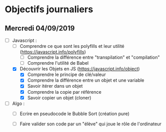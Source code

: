 # Objectifs journaliers

## Mercredi 04/09/2019


* [ ] Javascript :
  * [ ] Comprendre ce que sont les polyfills et leur utilité (https://javascript.info/polyfills)
    * [ ] Comprendre la différence entre "transpilation" et "compilation"
    * [ ] Comprendre l'utilité de Babel
  * [x] Découvrir les Objets en JS (https://javascript.info/object)
    * [x] Comprendre le principe de clé/valeur
    * [x] Comprendre la différence entre un objet et une variable
    * [x] Savoir itérer dans un objet
    * [x] Comprendre la copie par référence
    * [x] Savoir copier un objet (cloner)

* [ ] Algo : 
  * [ ] Ecrire en pseudocode le Bubble Sort (création pure)
  * [ ] Faire valider son code par un "élève" qui joue le rôle de l'ordinateur


